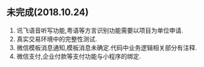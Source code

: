 ## 未完成(2018.10.24)

1. 讯飞语音听写功能,粤语等方言识别功能需要以项目为单位申请.
2. 真实交易环境中的完整性测试.
3. 微信模板消息通知,模板消息未确定.代码中业务逻辑相关部分有注释.
4. 微信支付,企业付款等支付功能与小程序的绑定.
